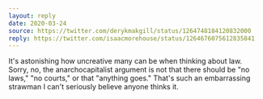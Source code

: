 ```yaml
---
layout: reply
date: 2020-03-24
source: https://twitter.com/derykmakgill/status/1264748184120832000
reply: https://twitter.com/isaacmorehouse/status/1264676075612835841
---
```


It's astonishing how uncreative many can be when thinking about law. Sorry, no, the anarchocapitalist argument is not that there should be "no laws," "no courts," or that "anything goes." That's such an embarrassing strawman I can't seriously believe anyone thinks it.
